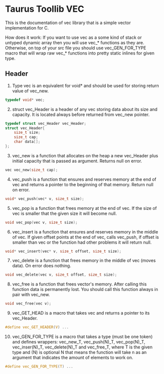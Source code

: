 # Taurus Toollib VEC

This is the documentation of vec library that is a simple vector implementation for C.

How does it work:
 If you want to use vec as a some kind of stack or untyped dynamic array then you will use vec_* functions as they are.
Otherwise, on top of your src file you should use vec_GEN_FOR_TYPE macro that will wrap raw vec_* functions into pretty static inlines for given type.

## Header

1. Type vec is an equivalent for void* and should be used for storing return value of vec_new.

``` C
typedef void* vec;
```

2. struct vec_Header is a header of any vec storing data about its size and capacity. It is located always before returned from vec_new pointer.

``` C
typedef struct vec_Header vec_Header;
struct vec_Header{
	size_t size;
	size_t cap;
 	char data[];
};
```

3. vec_new is a function that allocates on the heap a new vec_Header plus initial capacity that is passed as argument. Returns null on error.

``` C
vec vec_new(size_t cap);
```

4. vec_push is a function that ensures and reserves memory at the end of vec and returns a pointer to the beginning of that memory. Return null on error.

``` C
void* vec_push(vec* v, size_t size);
```

5. vec_pop is a function that frees memory at the end of vec. If the size of vec is smaller that the given size it will become null.

``` C
void vec_pop(vec v, size_t size);
```

6. vec_insert is a function that ensures and reserves memory in the middle of vec. If given offset points at the end of vec, calls vec_push, if offset is smaller than vec or the function had other problems it will return null.

``` C
void* vec_insert(vec* v, size_t offset, size_t size);
```

7. vec_delete is a function that frees memory in the middle of vec (moves data). On error does nothing.

``` C
void vec_delete(vec v, size_t offset, size_t size);
```

8. vec_free is a function that frees vector's memory. After calling this function data is permanently lost. You should call this function always in pair with vec_new.

``` C
void vec_free(vec v);
```

9. vec_GET_HEAD is a macro that takes vec and returns a pointer to its vec_Header.

``` C
#define vec_GET_HEADER(V) ...
```

10. vec_GEN_FOR_TYPE is a macro that takes a type (must be one token) and defines wrappers: vec_new_T, vec_push(N)_T, vec_pop(N)_T, vec_inser(N)_T, vec_delete(N)_T and vec_free_T, where T is the given type and (N) is optional N that means the function will take n as an argument that indicates the amount of elements to work on.

``` C
#define vec_GEN_FOR_TYPE(T) ...
```
